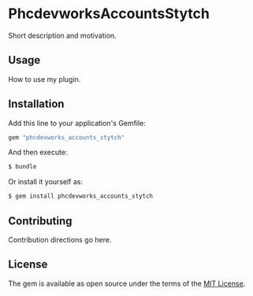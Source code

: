# PhcdevworksAccountsStytch
Short description and motivation.

## Usage
How to use my plugin.

## Installation
Add this line to your application's Gemfile:

```ruby
gem "phcdevworks_accounts_stytch"
```

And then execute:
```bash
$ bundle
```

Or install it yourself as:
```bash
$ gem install phcdevworks_accounts_stytch
```

## Contributing
Contribution directions go here.

## License
The gem is available as open source under the terms of the [MIT License](https://opensource.org/licenses/MIT).
